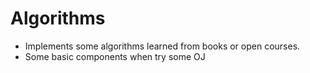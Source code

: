 # Algorithms
* Implements some algorithms learned from books or open courses.
* Some basic components when try some OJ
